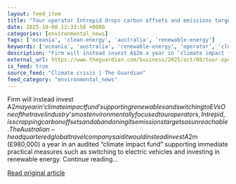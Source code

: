 ```yaml
---
layout: feed_item
title: "Tour operator Intrepid drops carbon offsets and emissions targets"
date: 2025-10-08 12:33:50 +0000
categories: [environmental_news]
tags: ['oceania', 'clean-energy', 'australia', 'renewable-energy']
keywords: ['oceania', 'australia', 'renewable-energy', 'operator', 'clean-energy', 'intrepid', 'tour']
description: "Firm will instead invest A$2m a year in ‘climate impact fund’ supporting renewables and switching to EVsOne of the travel industry’s most environmentally foc..."
external_url: https://www.theguardian.com/business/2025/oct/08/tour-operator-intrepid-drops-carbon-offsets-and-emissions-targets
is_feed: true
source_feed: "Climate crisis | The Guardian"
feed_category: "environmental_news"
---
```


Firm will instead invest A$2m a year in ‘climate impact fund’ supporting renewables and switching to EVsOne of the travel industry’s most environmentally focused tour operators, Intrepid, is scrapping carbon offsets and abandoning its emissions targets as unreachable.The Australian-headquartered global travel company said it would instead invest A$2m (£980,000) a year in an audited “climate impact fund” supporting immediate practical measures such as switching to electric vehicles and investing in renewable energy. Continue reading...

[Read original article](https://www.theguardian.com/business/2025/oct/08/tour-operator-intrepid-drops-carbon-offsets-and-emissions-targets)
